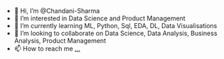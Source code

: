 - 👋 Hi, I’m @Chandani-Sharma
- 👀 I’m interested in Data Science and Product Management
- 🌱 I’m currently learning ML, Python, Sql, EDA, DL, Data Visualisations
- 💞️ I’m looking to collaborate on Data Science, Data Analysis, Business Analysis, Product Management
- 📫 How to reach me [...](https://www.linkedin.com/in/chandani-sharma-4a5789218/)

<!---
Chandani-Sharma/Chandani-Sharma is a ✨ special ✨ repository because its `README.md` (this file) appears on your GitHub profile.
You can click the Preview link to take a look at your changes.
--->
